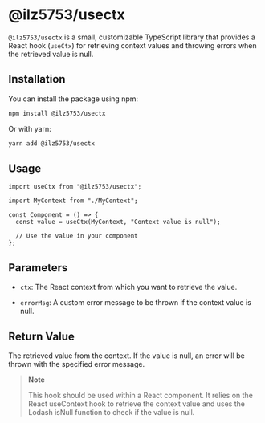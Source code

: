 # @ilz5753/usectx

`@ilz5753/usectx` is a small, customizable TypeScript library that provides a React hook (`useCtx`) for retrieving context values and throwing errors when the retrieved value is null.

## Installation

You can install the package using npm:

```bash
npm install @ilz5753/usectx
```

Or with yarn:

```bash
yarn add @ilz5753/usectx
```

## Usage

```tsx
import useCtx from "@ilz5753/usectx";

import MyContext from "./MyContext";

const Component = () => {
  const value = useCtx(MyContext, "Context value is null");

  // Use the value in your component
};
```

## Parameters

- `ctx`: The React context from which you want to retrieve the value.

- `errorMsg`: A custom error message to be thrown if the context value is null.

## Return Value

The retrieved value from the context. If the value is null, an error will be thrown with the specified error message.

> **Note**
>
> This hook should be used within a React component. It relies on the React useContext hook to retrieve the context value and uses the Lodash isNull function to check if the value is null.
